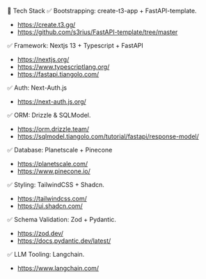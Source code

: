 🚀 Tech Stack
✅ Bootstrapping: create-t3-app + FastAPI-template.

-   https://create.t3.gg/
-   https://github.com/s3rius/FastAPI-template/tree/master

✅ Framework: Nextjs 13 + Typescript + FastAPI

-   https://nextjs.org/
-   https://www.typescriptlang.org/
-   https://fastapi.tiangolo.com/

✅ Auth: Next-Auth.js

-   https://next-auth.js.org/

✅ ORM: Drizzle & SQLModel.

-   https://orm.drizzle.team/
-   https://sqlmodel.tiangolo.com/tutorial/fastapi/response-model/

✅ Database: Planetscale + Pinecone

-   https://planetscale.com/
-   https://www.pinecone.io/

✅ Styling: TailwindCSS + Shadcn.

-   https://tailwindcss.com/
-   https://ui.shadcn.com/

✅ Schema Validation: Zod + Pydantic.

-   https://zod.dev/
-   https://docs.pydantic.dev/latest/

✅ LLM Tooling: Langchain.

-   https://www.langchain.com/

